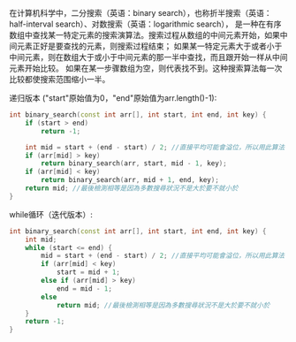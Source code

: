 在计算机科学中，二分搜索（英语：binary search），也称折半搜索（英语：half-interval search）、对数搜索（英语：logarithmic search），
是一种在有序数组中查找某一特定元素的搜索演算法。搜索过程从数组的中间元素开始，如果中间元素正好是要查找的元素，则搜索过程结束；
如果某一特定元素大于或者小于中间元素，则在数组大于或小于中间元素的那一半中查找，而且跟开始一样从中间元素开始比较。
如果在某一步骤数组为空，则代表找不到。这种搜索算法每一次比较都使搜索范围缩小一半。  
  
递归版本 ("start"原始值为0，"end"原始值为arr.length()-1):  
```cpp
int binary_search(const int arr[], int start, int end, int key) {
	if (start > end)
		return -1;

	int mid = start + (end - start) / 2; //直接平均可能會溢位，所以用此算法
	if (arr[mid] > key)
		return binary_search(arr, start, mid - 1, key);
	if (arr[mid] < key)
		return binary_search(arr, mid + 1, end, key);
	return mid; //最後檢測相等是因為多數搜尋狀況不是大於要不就小於
}
```

while循环（迭代版本）:  
```cpp
int binary_search(const int arr[], int start, int end, int key) {
	int mid;
	while (start <= end) {
		mid = start + (end - start) / 2; //直接平均可能會溢位，所以用此算法
		if (arr[mid] < key)
			start = mid + 1;
		else if (arr[mid] > key)
			end = mid - 1;
		else
			return mid; //最後檢測相等是因為多數搜尋狀況不是大於要不就小於
	}
	return -1;
}
```
